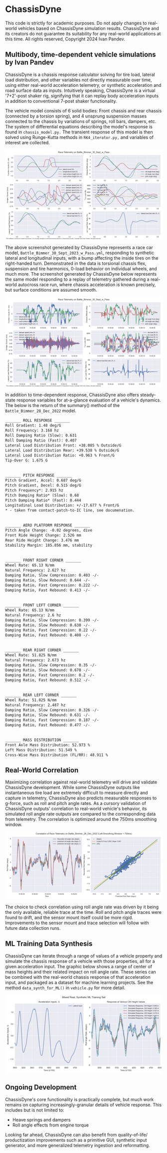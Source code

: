 # ChassisDyne
This code is strictly for academic purposes. Do not apply changes to real-world vehicles based on ChassisDyne simulation results. ChassisDyne and its creators do not guarantee its suitability for any real-world applications at this time. All rights reserved, Copyright 2024 Ivan Pandev.

## Multibody, time-dependent vehicle simulations by Ivan Pandev
ChassisDyne is a chassis response calculator solving for tire load, lateral load distribution, and other variables not directly measurable over time, using either real-world acceleration telemetry, or synthetic acceleration and road surface data as inputs. Intuitively speaking, ChassisDyne is a virtual '7+2'-post shaker rig, signifying that it can replay body acceleration inputs in addition to conventional 7-post shaker functionality.

The vehicle model consists of 6 solid bodies: Front chassis and rear chassis (connected by a torsion spring), and 4 unsprung suspension masses connected to the chassis by variations of springs, roll bars, dampers, etc. The system of differential equations describing the model's response is found in `chassis_model.py.` The transient response of this model is then solved using Runge-Kutta methods in `RK4_iterator.py,` and variables of interest are collected.

![alt text](https://github.com/IvanPandevEngineering/ChassisDyne_Alpha/blob/main/images/demo4.png)

The above screenshot generated by ChassisDyne represents a race car model, `Battle_Bimmer_30_Sept_2023_w_Pass.yml`, responding to synthetic lateral and longitudinal inputs, with a bump affecting the inside tires on the right-handed turn. Demonstrated in the data is torsional chassis flex, suspension and tire harmonics, 0-load behavior on individual wheels, and much more. The screenshot generated by ChassisDyne below represents the same model responding to a replay of telemetry gathered during a real-world autocross race run, where chassis acceleration is known precisely, but surface conditions are assumed smooth.

![alt text](https://github.com/IvanPandevEngineering/ChassisDyne_Alpha/blob/main/images/demo3.png)

In addition to time-dependent response, ChassisDyne also offers steady-state response variables for at-a-glance evaluation of a vehicle's dynamics. The below is the return of the summary() method of the `Battle_Bimmer_28_Dec_2022` model.
```
_______ ROLL RESPONSE _______
Roll Gradient: 1.48 deg/G
Roll Frequency: 3.168 hz
Roll Damping Ratio (Slow): 0.631
Roll Damping Ratio (Fast): 0.407
Lateral Load Distribution Front: +38.085 % Outside/G
Lateral Load Distribution Rear: +39.538 % Outside/G
Lateral Load Distribution Ratio: +0.963 % Front/G
Tip-Over G: 1.675 G


_______ PITCH RESPONSE _______
Pitch Gradient, Accel: 0.687 deg/G
Pitch Gradient, Decel: 0.515 deg/G
Pitch Frequency*: 2.915 hz
Pitch Damping Ratio* (Slow): 0.68
Pitch Damping Ratio* (Fast): 0.444
Longitudinal Load Distribution: +/-17.677 % Front/G
* - taken from contact-patch-to-IC line, see documenation.


_______ AERO PLATFORM RESPONSE _______
Pitch Angle Change: -0.02 degrees, dive
Front Ride Height Change: 2.526 mm
Rear Ride Height Change: 3.476 mm
Stability Margin: 185.856 mm, stability


_______ FRONT RIGHT CORNER _______
Wheel Rate: 65.13 N/mm
Natural Frequency: 2.627 hz
Damping Ratio, Slow Compression: 0.403 -/-
Damping Ratio, Slow Rebound: 0.644 -/-
Damping Ratio, Fast Compression: 0.222 -/-
Damping Ratio, Fast Rebound: 0.413 -/-


_______ FRONT LEFT CORNER _______
Wheel Rate: 65.13 N/mm
Natural Frequency: 2.6 hz
Damping Ratio, Slow Compression: 0.399 -/-
Damping Ratio, Slow Rebound: 0.638 -/-
Damping Ratio, Fast Compression: 0.22 -/-
Damping Ratio, Fast Rebound: 0.408 -/-


_______ REAR RIGHT CORNER _______
Wheel Rate: 51.825 N/mm
Natural Frequency: 2.673 hz
Damping Ratio, Slow Compression: 0.35 -/-
Damping Ratio, Slow Rebound: 0.678 -/-
Damping Ratio, Fast Compression: 0.2 -/-
Damping Ratio, Fast Rebound: 0.512 -/-


_______ REAR LEFT CORNER _______
Wheel Rate: 51.825 N/mm
Natural Frequency: 2.487 hz
Damping Ratio, Slow Compression: 0.326 -/-
Damping Ratio, Slow Rebound: 0.631 -/-
Damping Ratio, Fast Compression: 0.187 -/-
Damping Ratio, Fast Rebound: 0.477 -/-


_______ MASS DISTRIBUTION _______
Front Axle Mass Distribution: 52.973 %
Left Mass Distribution: 51.549 %
Cross-Wise Mass Distribution (FL/RR): 48.911 %
```

## Real-World Correlation
Maximizing correlation against real-world telemetry will drive and validate ChassisDyne development. While some ChassisDyne outputs like instantaneous tire load are extremely difficult to measure directly and capture in telemetry, ChassisDyne also predicts measurable responses to g-force, such as roll and pitch angle rates. As a cursory validation of ChassisDyne outputs' correlation to real-world vehicle's behavior, its simulated roll angle rate outputs are compared to the corresponding data from telemetry. The correlation is optimized around the 750ms smoothing window.

![alt text](https://github.com/IvanPandevEngineering/ChassisDyne_Alpha/blob/main/images/corr3.png)

The choice to check correlation using roll angle rate was driven by it being the only available, reliable trace at the time. Roll and pitch angle traces were found to drift, and the sensor mount itself could be more rigid. Improvements to the sensor mount and trace selection will follow with future data collection runs.

## ML Training Data Synthesis
ChassisDyne can iterate through a range of values of a vehicle property and simulate the chassis response of a vehicle with those properties, all for a given acceleration input. The graphic below shows a range of center of mass heights and their related impact on roll angle rate. These series can be combined with the real-world chassis response of that acceleration input, and packaged as a dataset for machine learning projects. See the method `data_synth_for_ML()` in `vehicle.py` for more detail.

![alt text](https://github.com/IvanPandevEngineering/ChassisDyne_Alpha/blob/main/images/mlTrainDemo.png)

## Ongoing Development
ChassisDyne's core functionality is practically complete, but much work remains on capturing increasingly-granular details of vehicle response. This includes but is not limited to:
- Heave springs and dampers
- Roll angle effects from engine torque

Looking far ahead, ChassisDyne can also benefit from quality-of-life/ productization improvements such as a primitive GUI, synthetic input generator, and more generalized telemetry ingestion and reformatting.
